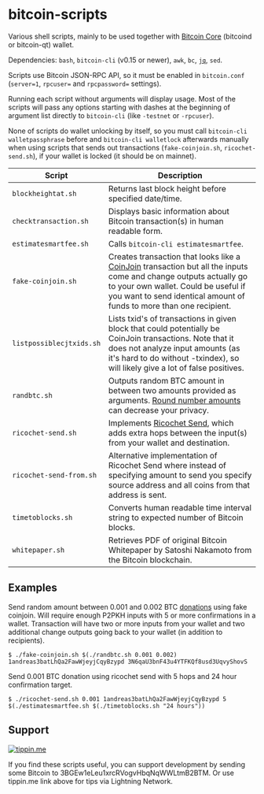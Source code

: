 # bitcoin-scripts

Various shell scripts, mainly to be used together with [Bitcoin Core](https://github.com/bitcoin/bitcoin) (bitcoind or bitcoin-qt) wallet.

Dependencies: `bash`, `bitcoin-cli` (v0.15 or newer), `awk`, `bc`, [`jq`](https://github.com/stedolan/jq), `sed`.

Scripts use Bitcoin JSON-RPC API, so it must be enabled in `bitcoin.conf` (`server=1`, `rpcuser=` and `rpcpassword=` settings).

Running each script without arguments will display usage. Most of the scripts will pass any options starting with dashes at the beginning of argument list directly to `bitcoin-cli` (like `-testnet` or `-rpcuser`).

None of scripts do wallet unlocking by itself, so you must call `bitcoin-cli walletpassphrase` before and `bitcoin-cli walletlock` afterwards manually when using scripts that sends out transactions (`fake-coinjoin.sh`, `ricochet-send.sh`), if your wallet is locked (it should be on mainnet).

| Script | Description |
| --- | --- |
| `blockheightat.sh` | Returns last block height before specified date/time. |
| `checktransaction.sh` | Displays basic information about Bitcoin transaction(s) in human readable form. |
| `estimatesmartfee.sh` | Calls `bitcoin-cli estimatesmartfee`. |
| `fake-coinjoin.sh` | Creates transaction that looks like a [CoinJoin](https://en.bitcoin.it/wiki/CoinJoin) transaction but all the inputs come and change outputs actually go to your own wallet. Could be useful if you want to send identical amount of funds to more than one recipient. |
| `listpossiblecjtxids.sh` | Lists txid's of transactions in given block that could potentially be CoinJoin transactions. Note that it does not analyze input amounts (as it's hard to do without -txindex), so will likely give a lot of false positives. |
| `randbtc.sh` | Outputs random BTC amount in between two amounts provided as arguments. [Round number amounts](https://en.bitcoin.it/Privacy#Round_numbers) can decrease your privacy. |
| `ricochet-send.sh` | Implements [Ricochet Send](https://samouraiwallet.com/ricochet), which adds extra hops between the input(s) from your wallet and destination. |
| `ricochet-send-from.sh` | Alternative implementation of Ricochet Send where instead of specifying amount to send you specify source address and all coins from that address is sent. |
| `timetoblocks.sh` | Converts human readable time interval string to expected number of Bitcoin blocks. |
| `whitepaper.sh` | Retrieves PDF of original Bitcoin Whitepaper by Satoshi Nakamoto from the Bitcoin blockchain. |

## Examples

Send random amount between 0.001 and 0.002 BTC [donations](https://github.com/kristapsk/bitcoin-donation-addresses) using fake coinjoin. Will require enough P2PKH inputs with 5 or more confirmations in a wallet. Transaction will have two or more inputs from your wallet and two additional change outputs going back to your wallet (in addition to recipients).
```
$ ./fake-coinjoin.sh $(./randbtc.sh 0.001 0.002) 1andreas3batLhQa2FawWjeyjCqyBzypd 3N6qaU3bnF43u4YTFKQf8usd3UqvyShovS
```

Send 0.001 BTC donation using ricochet send with 5 hops and 24 hour confirmation target.
```
$ ./ricochet-send.sh 0.001 1andreas3batLhQa2FawWjeyjCqyBzypd 5 $(./estimatesmartfee.sh $(./timetoblocks.sh "24 hours"))
```
## Support

[![tippin.me](https://badgen.net/badge/%E2%9A%A1%EF%B8%8Ftippin.me/@kristapsk/F0918E)](https://tippin.me/@kristapsk)

If you find these scripts useful, you can support development by sending some Bitcoin to 3BGEw1eLeu1xrcRVogvHbqNqWWLtmB2BTM. Or use tippin.me link above for tips via Lightning Network.
